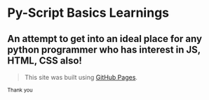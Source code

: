 # Py-Script Basics Learnings
## An attempt to get into an ideal place for any python programmer who has interest in JS, HTML, CSS also!


>This site was built using [GitHub Pages](https://vilasrhegde.github.io/pyscript-basics/).

<sub>Thank you</sub>

